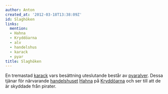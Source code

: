 ```yaml
---
author: Anton
created_at: '2012-03-18T13:38:09Z'
id: Slaghöken
links:
  mention:
  - Hahna
  - Kryddöarna
  - alv
  - handelshus
  - karack
  - pyar
title: Slaghöken
---
```


En tremastad [karack] vars besättning uteslutande består av [pyar][][alver]. Dessa tjänar för
närvarande [handelshuset][] [Hahna] på [Kryddöarna] och ser till att de är skyddade från pirater.

  [karack]: karack
  [pyar]: pyar
  [alver]: alv
  [handelshuset]: handelshus
  [Hahna]: Hahna
  [Kryddöarna]: Kryddöarna
